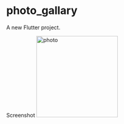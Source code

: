 # photo_gallary

A new Flutter project.

Screenshot
<img width="214" alt="photo" src="https://github.com/eayazuddin/photo_gallary/assets/91460445/82eaeb48-583d-417a-a05a-2de56a741fb4">
